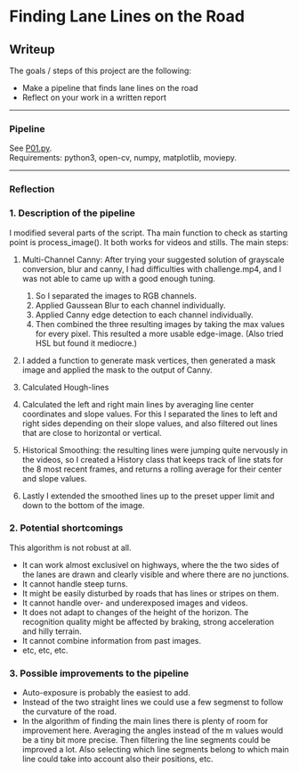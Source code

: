 # **Finding Lane Lines on the Road** 

## Writeup

The goals / steps of this project are the following:
* Make a pipeline that finds lane lines on the road
* Reflect on your work in a written report

---
### Pipeline
See [P01.py](P01.py).
<BR>
Requirements: python3, open-cv, numpy, matplotlib, moviepy.



[//]: # (Image References)

[image1]: ./examples/grayscale.jpg "Grayscale"

---

### Reflection

### 1. Description of the pipeline
I modified several parts of the script. Tha main function to check as starting point is process_image(). It both works for videos and stills. The main steps:

1. Multi-Channel Canny: After trying your suggested solution of grayscale conversion, blur and canny, I had difficulties with challenge.mp4, and I was not able to came up with a good enough tuning.

    1. So I separated the images to RGB channels.
    1. Applied Gaussean Blur to each channel individually.
    1. Applied Canny edge detection to each channel individually.
    1. Then combined the three resulting images by taking the max values for every pixel. This resulted a more usable edge-image. (Also tried HSL but found it mediocre.)

1. I added a function to generate mask vertices, then generated a mask image and applied the mask to the output of Canny.

1. Calculated Hough-lines

1. Calculated the left and right main lines by averaging line center coordinates and slope values. For this I separated the lines to left and right sides depending on their slope values, and also filtered out lines that are close to horizontal or vertical.

1. Historical Smoothing: the resulting lines were jumping quite nervously in the videos, so I created a History class that keeps track of line stats for the 8 most recent frames, and returns a rolling average for their center and slope values.

1. Lastly I extended the smoothed lines up to the preset upper limit and down to the bottom of the image.


### 2. Potential shortcomings
This algorithm is not robust at all.
* It can work almost exclusivel on highways, where the the two sides of the lanes are drawn and clearly visible and where there are no junctions.
* It cannot handle steep turns.
* It might be easily disturbed by roads that has lines or stripes on them.
* It cannot handle over- and underexposed images and videos.
* It does not adapt to changes of the height of the horizon. The recognition quality might be affected by braking, strong acceleration and hilly terrain.
* It cannot combine information from past images. 
* etc, etc, etc.


### 3. Possible improvements to the pipeline
* Auto-exposure is probably the easiest to add.
* Instead of the two straight lines we could use a few segmenst to follow the curvature of the road.
* In the algorithm of finding the main lines there is plenty of room for improvement here. Averaging the angles instead of the m values would be a tiny bit more precise. Then filtering the line segments could be improved a lot. Also selecting which line segments belong to which main line could take into account also their positions, etc.

